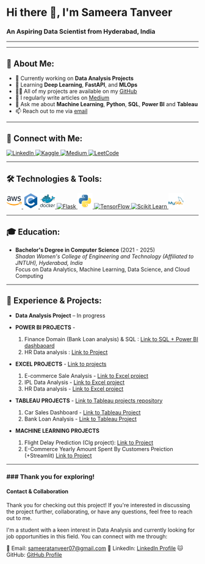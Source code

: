 # Hi there 👋, I'm **Sameera Tanveer**  
### An Aspiring Data Scientist from Hyderabad, India

---

---

## 🚀 About Me:
- 🔭 Currently working on **Data Analysis Projects**
- 🌱 Learning **Deep Learning**, **FastAPI**, and **MLOps**
- 👨‍💻 All of my projects are available on my [GitHub](https://github.com/sameeratanveer)
- 📝 I regularly write articles on [Medium](https://medium.com/@sameeratanveer07)
- 💬 Ask me about **Machine Learning**, **Python**, **SQL**, **Power BI** and **Tableau**
- 📫 Reach out to me via [email](mailto:sameeratanveer07@gmail.com)

---

## 📣 Connect with Me:
<p align="left">
  <a href="https://linkedin.com/in/sameera-tanveer-b52366296" target="_blank">
    <img src="https://raw.githubusercontent.com/rahuldkjain/github-profile-readme-generator/master/src/images/icons/Social/linked-in-alt.svg" alt="LinkedIn" height="30" width="40" />
  </a>
  <a href="https://kaggle.com/sameeratanveer" target="_blank">
    <img src="https://raw.githubusercontent.com/rahuldkjain/github-profile-readme-generator/master/src/images/icons/Social/kaggle.svg" alt="Kaggle" height="30" width="40" />
  </a>
  <a href="https://medium.com/@sameeratanveer07" target="_blank">
    <img src="https://raw.githubusercontent.com/rahuldkjain/github-profile-readme-generator/master/src/images/icons/Social/medium.svg" alt="Medium" height="30" width="40" />
  </a>
  <a href="https://www.leetcode.com/sameeratanveer07" target="_blank">
    <img src="https://raw.githubusercontent.com/rahuldkjain/github-profile-readme-generator/master/src/images/icons/Social/leet-code.svg" alt="LeetCode" height="30" width="40" />
  </a>
</p>

---

## 🛠️ Technologies & Tools:
<p align="left">
  <a href="https://aws.amazon.com" target="_blank">
    <img src="https://raw.githubusercontent.com/devicons/devicon/master/icons/amazonwebservices/amazonwebservices-original-wordmark.svg" alt="AWS" width="40" height="40" />
  </a>
  <a href="https://www.cprogramming.com/" target="_blank">
    <img src="https://raw.githubusercontent.com/devicons/devicon/master/icons/c/c-original.svg" alt="C" width="40" height="40" />
  </a>
  <a href="https://www.docker.com/" target="_blank">
    <img src="https://raw.githubusercontent.com/devicons/devicon/master/icons/docker/docker-original-wordmark.svg" alt="Docker" width="40" height="40" />
  </a>
  <a href="https://flask.palletsprojects.com/" target="_blank">
    <img src="https://www.vectorlogo.zone/logos/pocoo_flask/pocoo_flask-icon.svg" alt="Flask" width="40" height="40" />
  </a>
  <a href="https://www.python.org" target="_blank">
    <img src="https://raw.githubusercontent.com/devicons/devicon/master/icons/python/python-original.svg" alt="Python" width="40" height="40" />
  </a>
  <a href="https://www.tensorflow.org" target="_blank">
    <img src="https://www.vectorlogo.zone/logos/tensorflow/tensorflow-icon.svg" alt="TensorFlow" width="40" height="40" />
  </a>
  <a href="https://scikit-learn.org/" target="_blank">
    <img src="https://upload.wikimedia.org/wikipedia/commons/0/05/Scikit_learn_logo_small.svg" alt="Scikit Learn" width="40" height="40" />
  </a>
  <a href="https://www.mysql.com/" target="_blank">
    <img src="https://raw.githubusercontent.com/devicons/devicon/master/icons/mysql/mysql-original-wordmark.svg" alt="MySQL" width="40" height="40" />
  </a>
</p>

---

## 🎓 Education:
- **Bachelor's Degree in Computer Science** (2021 - 2025)  
  *Shadan Women's College of Engineering and Technology (Affiliated to JNTUH), Hyderabad, India*  
  Focus on Data Analytics, Machine Learning, Data Science, and Cloud Computing

---

## 💼 Experience & Projects:
- **Data Analysis Project** – In progress
- **POWER BI PROJECTS** -
  1. Finance Domain (Bank Loan analysis) & SQL : [Link to SQL + Power BI dashbaoard](https://github.com/sameeratanveer/Finance_Data_Analysis_Projects/tree/main/P1_Bank_Loan_Data_Analysis)
  2. HR Data analysis : [Link to Project](https://github.com/sameeratanveer/powerbi_projects/tree/main/P1_HR_Data_Analytics_Project)
     
- **EXCEL PROJECTS** - [Link to projects](https://github.com/sameeratanveer/Excel-Projects-Portfolio)
  1. E-commerce Sale Analysis - [Link to Excel project](https://github.com/sameeratanveer/Excel-Projects-Portfolio/tree/main/P1_ECOMMERCE_SALES_ANALYSIS)
  2. IPL Data Analysis - [Link to Excel project](https://github.com/sameeratanveer/Excel-Projects-Portfolio/tree/main/P2_IPL_Data_Analysis_Dashboard)
  3. HR Data analysis - [Link to Excel project](https://github.com/sameeratanveer/Excel-Projects-Portfolio/tree/main/P3_HR_Data_Analysis_Dashboard)
     
- **TABLEAU PROJECTS** - [Link to Tableau projects repository](https://github.com/sameeratanveer/tableau-projects)
  1. Car Sales Dashboard - [Link to Tableau Project](https://github.com/sameeratanveer/tableau-projects/tree/main/Learning-Project-1-Car-Sales-Dashboard)
  2. Bank Loan Analysis - [Link to Tableau Project](https://github.com/sameeratanveer/tableau-projects/tree/main/Project-3-Bank-Loan-Analysis-Report)

- **MACHINE LEARNING PROJECTS**
  1. Flight Delay Prediction (Clg project): [Link to Project](https://github.com/sameeratanveer/Flight-Delay-Prediction)
  2. E-Commerce Yearly Amount Spent By Customers Preiction (+Streamlit) [Link to Project](https://github.com/sameeratanveer/E-commerce-yearly-amount-spent-prediction-streamlit-web)




---

### ### Thank you for exploring!
#### Contact & Collaboration
Thank you for checking out this project! If you're interested in discussing the project further, collaborating, or have any questions, feel free to reach out to me.

I'm a student with a keen interest in Data Analysis and currently looking for job opportunities in this field. You can connect with me through:

📧 Email: [sameeratanveer07@gmail.com](mailto:sameeratanveer07@gmail.com)
💼 LinkedIn: [LinkedIn Profile](https://www.linkedin.com/in/sameera-tanveer-b52366296)
🐱 GitHub: [GitHub Profile](https://github.com/sameeratanveer)
